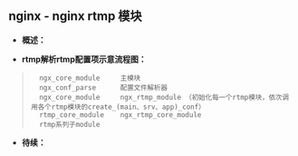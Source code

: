 ## nginx - nginx rtmp 模块
- **概述：**
>
>
>

- **rtmp解析rtmp配置项示意流程图：**
>       ngx_core_module     主模块
>       ngx_conf_parse      配置文件解析器
>       ngx_core_module     ngx_rtmp_module （初始化每一个rtmp模块，依次调用各个rtmp模块的create_(main、srv、app)_conf）
>       rtmp_core_module    ngx_rtmp_core_module
>       rtmp系列子module
>
>
>
>
>
>
>
>
>
>
>

- **待续：**
>
>
>
>
>
>
>
>
>
>
>
>
>
>
>
>
>
>
>
>
>
>
>
>
>
